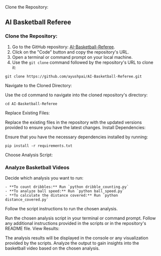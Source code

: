 Clone the Repository:

## AI Basketball Referee

### Clone the Repository:

1. Go to the GitHub repository: [AI-Basketball-Referee](https://github.com/ayushpai/AI-Basketball-Referee).
2. Click on the "Code" button and copy the repository's URL.
3. Open a terminal or command prompt on your local machine.
4. Use the `git clone` command followed by the repository's URL to clone it:

```
git clone https://github.com/ayushpai/AI-Basketball-Referee.git
```
Navigate to the Cloned Directory:

Use the cd command to navigate into the cloned repository's directory:
```
cd AI-Basketball-Referee
```
Replace Existing Files:

Replace the existing files in the repository with the updated versions provided to ensure you have the latest changes.
Install Dependencies:

Ensure that you have the necessary dependencies installed by running:

```
pip install -r requirements.txt
```

Choose Analysis Script:

### Analyze Basketball Videos

Decide which analysis you want to run:
```
- **To count dribbles:** Run `python dribble_counting.py`
- **To analyze ball speed:** Run `python ball_speed.py`
- **To calculate the distance covered:** Run `python distance_covered.py`
  ```

Follow the script instructions to run the chosen analysis.


Run the chosen analysis script in your terminal or command prompt.
Follow any additional instructions provided in the scripts or in the repository's README file.
View Results:

The analysis results will be displayed in the console or any visualization provided by the scripts.
Analyze the output to gain insights into the basketball video based on the chosen analysis.

